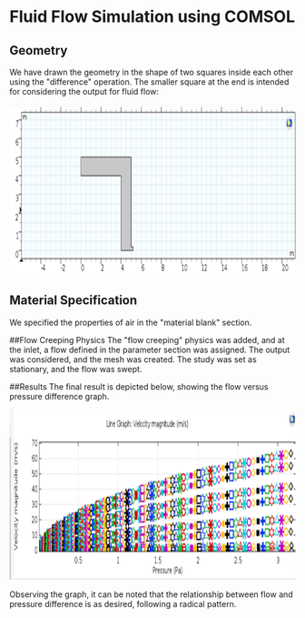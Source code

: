 # Fluid Flow Simulation using COMSOL

## Geometry
We have drawn the geometry in the shape of two squares inside each other using the "difference" operation. The smaller square at the end is intended for considering the output for fluid flow:

<p align="center">
  <img src="./Figures/geo.png" width="600" height="300" alt="geo">
</p>


## Material Specification
We specified the properties of air in the "material blank" section.

##Flow Creeping Physics
The "flow creeping" physics was added, and at the inlet, a flow defined in the parameter section was assigned. The output was considered, and the mesh was created. The study was set as stationary, and the flow was swept.

##Results
The final result is depicted below, showing the flow versus pressure difference graph.

<p align="center">
  <img src="./Figures/res.png" width="600" height="300" alt="res">
</p>



Observing the graph, it can be noted that the relationship between flow and pressure difference is as desired, following a radical pattern.






